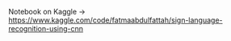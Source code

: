 Notebook on Kaggle -> https://www.kaggle.com/code/fatmaabdulfattah/sign-language-recognition-using-cnn

